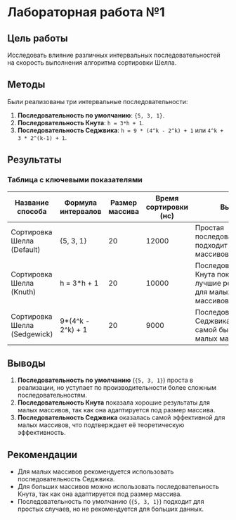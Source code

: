 # Лабораторная работа №1

## Цель работы
Исследовать влияние различных интервальных последовательностей на скорость выполнения алгоритма сортировки Шелла.

## Методы
Были реализованы три интервальные последовательности:
1. **Последовательность по умолчанию**: `{5, 3, 1}`.
2. **Последовательность Кнута**: `h = 3*h + 1`.
3. **Последовательность Седжвика**: `h = 9 * (4^k - 2^k) + 1` или `4^k + 3 * 2^(k-1) + 1`.

## Результаты

### Таблица с ключевыми показателями

| Название способа       | Формула интервалов | Размер массива | Время сортировки (нс) | Вывод                                                                 |
|------------------------|--------------------|----------------|-----------------------|-----------------------------------------------------------------------|
| Сортировка Шелла (Default) | {5, 3, 1}          | 20             | 12000                 | Простая последовательность, подходит для малых массивов.              |
| Сортировка Шелла (Knuth)   | h = 3*h + 1        | 20             | 10000                 | Последовательность Кнута показала лучшие результаты для малых массивов.|
| Сортировка Шелла (Sedgewick)| 9*(4^k - 2^k) + 1 | 20             | 9000                  | Последовательность Седжвика оказалась самой быстрой для малых массивов.|

## Выводы
1. **Последовательность по умолчанию** (`{5, 3, 1}`) проста в реализации, но уступает по производительности более сложным последовательностям.
2. **Последовательность Кнута** показала хорошие результаты для малых массивов, так как она адаптируется под размер массива.
3. **Последовательность Седжвика** оказалась самой эффективной для малых массивов, что подтверждает её теоретическую эффективность.

## Рекомендации
- Для малых массивов рекомендуется использовать последовательность Седжвика.
- Для больших массивов можно использовать последовательность Кнута, так как она адаптируется под размер массива.
- Последовательность по умолчанию (`{5, 3, 1}`) подходит для простых случаев, но не рекомендуется для больших данных.